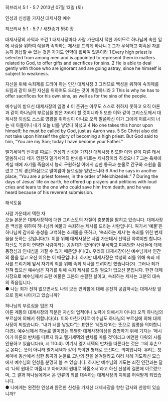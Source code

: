 히브리서 5:1 - 5:7 
2013년 07월 13일 (토)

인성과 신성을 가지신 대제사장 예수



히브리서 5:1 - 5:7 / 새찬송가 550 장


대제사장의 사역과 조건
1 대제사장마다 사람 가운데서 택한 자이므로 하나님께 속한 일에 사람을 위하여 예물과 속죄하는 제사를 드리게 하나니 2 그가 무식하고 미혹된 자를 능히 용납할 수 있는 것은 자기도 연약에 휩싸여 있음이라
1 Every high priest is selected from among men and is appointed to represent them in matters related to God, to offer gifts and sacrifices for sins. 2 He is able to deal gently with those who are ignorant and are going astray, since he himself is subject to weakness.  

자신을 위해 속죄제를 드려야 하는 인간 대제사장 
3 그러므로 백성을 위하여 속죄제를 드림과 같이 또한 자신을 위하여도 드리는 것이 마땅하니라
3 This is why he has to offer sacrifices for his own sins, as well as for the sins of the people.  

예수님이 받으신 대제사장의 임명 
4 이 존귀는 아무도 스스로 취하지 못하고 오직 아론과 같이 하나님의 부르심을 받은 자라야 할 것이니라 5 또한 이와 같이 그리스도께서 대제사장 되심도 스스로 영광을 취하심이 아니요 오직 말씀하신 이가 그에게 이르시되 너는 내 아들이니 내가 오늘 너를 낳았다 하셨고
4 No one takes this honor upon himself; he must be called by God, just as Aaron was. 5 So Christ also did not take upon himself the glory of becoming a high priest. But God said to him, “You are my Son; today I have become your Father.”   

멜기세덱의 반차를 따르는 인성과 신성을 가지신 대제사장 
6 또한 이와 같이 다른 데서 말씀하시되 네가 영원히 멜기세덱의 반차를 따르는 제사장이라 하셨으니 7 그는 육체에 계실 때에 자기를 죽음에서 능히 구원하실 이에게 심한 통곡과 눈물로 간구와 소원을 올렸고 그의 경건하심으로 말미암아 들으심을 얻었느니라
6 And he says in another place, “You are a priest forever, in the order of Melchizedek.” 7 During the days of Jesus’ life on earth, he offered up prayers and petitions with loud cries and tears to the one who could save him from death, and he was heard because of his reverent submission.

해석도움





사람 가운데서 택한 자  
오늘 본문은 대제사장직에 대한 그리스도의 자질이 충분함을 밝히고 있습니다. 대제사장은 백성을 위하여 하나님께 예물과 속죄하는 제사를 드리는 사람입니다. 여기서 ‘예물’은 하나님께 감사와 충성을 고백하는 소제물을 뜻하고, ‘속죄하는 제사’는 속죄를 위한 번제물을 뜻하는 것입니다(1). 이를 위해 대제사장은 사람 가운데서 선택된 자여야만 합니다. 자신도 똑같이 연약한 사람이라는 공감대가 있어야만 무식하고 미혹당한 사람들에 대해 동정심과 인내심을 가질 수 있기 때문입니다(2). 우리의 대제사장이신 예수님께서 인간의 몸을 입고 오신 이유는 이 때문입니다. 하지만 대제사장은 백성의 죄를 위해 속죄 제사를 드리기에 앞서 자기의 죄를 위해 속죄 제사를 드려야만 했습니다(3). 그러나 죄가 전혀 없으신 예수님은 자기를 위해 속죄 제사를 드릴 필요가 없으신 분입니다. 한편 대제사장으로 예수님께서 드린 예물은 그분의 순결한 삶이고, 속죄하는 제사는 그분의 대속의 죽음입니다.      
● 나는 죄가 전혀 없으면서도 나의 모든 연약함에 대해 온전히 공감하시는 대제사장 앞으로 힘써 나아가고 있습니까?  

하나님의 부르심을 입은 자  
아론 계통의 대제사장의 직분은 자신의 업적이나 노력에 의해서가 아니라 오직 하나님의 부르심에 의해서 취합니다(4). 이와 마찬가지로 예수님도 하나님의 부르심에 의해 대제사장이 되었습니다. “내가 너를 낳았다”는 표현은 ‘세웠다’라는 뜻으로 임명을 의미합니다(5). 예수님께서 하늘로 말미암는 특별한 대제사장이심을 증명하기 위해 기자는 ‘메시아가 아론의 반차를 따르지 않고 멜기세덱의 반차를 따를 것’이라고 예언한 다윗의 시를 인용하고 있습니다(6, 시 110:4). 여기서 멜기세덱의 반차를 따른다는 것은 그의 후손으로 온다는 뜻이 아니라 멜기세덱과 같이 특이한 형태로 오신다는 의미입니다. 우리는 겟세마네 동산에서 심한 통곡과 눈물로 고난의 잔을 옮겨달라고 여러 차례 기도하신 모습에서 예수님의 인성을 분명히 볼 수 있습니다. 하지만 예수님의 기도는 죄진 인간과는 달리 ‘나의 원대로 마옵시고 아버지의 원대로 하옵소서’라고 하신 신성의 결론에 이르렀으며, 그 결과 하나님에게서 온 인류의 죄를 대속하는 대제사장의 지위를 허락받게 되었습니다.  
● 나에게는 완전한 인성과 완전한 신성을 가지신 대제사장을 향한 감사와 찬양이 있습니까?